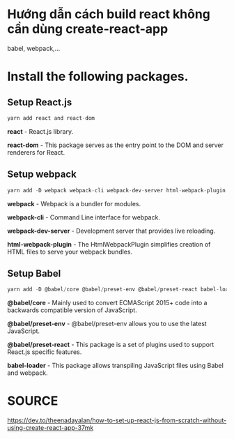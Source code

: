 # Hướng dẫn cách build react không cần dùng create-react-app

babel, webpack,...

# Install the following packages.

## Setup React.js

```ts
yarn add react and react-dom
```

**react** - React.js library.

**react-dom** - This package serves as the entry point to the DOM and server renderers for React.

## Setup webpack

```ts
yarn add -D webpack webpack-cli webpack-dev-server html-webpack-plugin
```

**webpack** - Webpack is a bundler for modules.

**webpack-cli** - Command Line interface for webpack.

**webpack-dev-server** - Development server that provides live reloading.

**html-webpack-plugin** - The HtmlWebpackPlugin simplifies creation of HTML files to serve your webpack bundles.

## Setup Babel

```ts
yarn add -D @babel/core @babel/preset-env @babel/preset-react babel-loader
```

**@babel/core** - Mainly used to convert ECMAScript 2015+ code into a backwards compatible version of JavaScript.

**@babel/preset-env** - @babel/preset-env allows you to use the latest JavaScript.

**@babel/preset-react** - This package is a set of plugins used to support React.js specific features.

**babel-loader** - This package allows transpiling JavaScript files using Babel and webpack.

# SOURCE

https://dev.to/theenadayalan/how-to-set-up-react-js-from-scratch-without-using-create-react-app-37mk